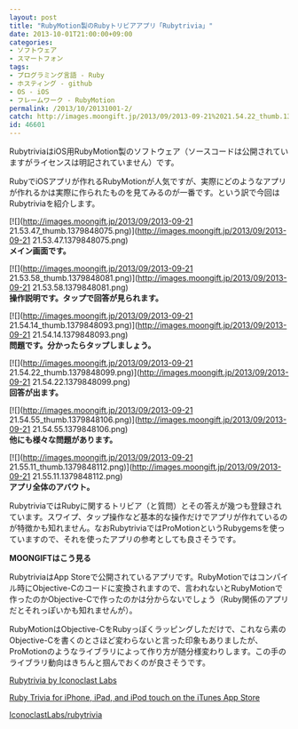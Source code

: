 ```yaml
---
layout: post
title: "RubyMotion製のRubyトリビアアプリ「Rubytrivia」"
date: 2013-10-01T21:00:00+09:00
categories:
- ソフトウェア
- スマートフォン
tags: 
- プログラミング言語 - Ruby
- ホスティング - github
- OS - iOS
- フレームワーク - RubyMotion
permalink: /2013/10/20131001-2/
catch: http://images.moongift.jp/2013/09/2013-09-21%2021.54.22_thumb.1379848099.png
id: 46601
---
```

RubytriviaはiOS用RubyMotion製のソフトウェア（ソースコードは公開されていますがライセンスは明記されていません）です。

  
  

RubyでiOSアプリが作れるRubyMotionが人気ですが、実際にどのようなアプリが作れるかは実際に作られたものを見てみるのが一番です。という訳で今回はRubytriviaを紹介します。

  

[![](http://images.moongift.jp/2013/09/2013-09-21 21.53.47_thumb.1379848075.png)](http://images.moongift.jp/2013/09/2013-09-21 21.53.47.1379848075.png)  
**メイン画面です。**

  

[![](http://images.moongift.jp/2013/09/2013-09-21 21.53.58_thumb.1379848081.png)](http://images.moongift.jp/2013/09/2013-09-21 21.53.58.1379848081.png)  
**操作説明です。タップで回答が見られます。**

  

[![](http://images.moongift.jp/2013/09/2013-09-21 21.54.14_thumb.1379848093.png)](http://images.moongift.jp/2013/09/2013-09-21 21.54.14.1379848093.png)  
**問題です。分かったらタップしましょう。**

  

[![](http://images.moongift.jp/2013/09/2013-09-21 21.54.22_thumb.1379848099.png)](http://images.moongift.jp/2013/09/2013-09-21 21.54.22.1379848099.png)  
**回答が出ます。**

  

[![](http://images.moongift.jp/2013/09/2013-09-21 21.54.55_thumb.1379848106.png)](http://images.moongift.jp/2013/09/2013-09-21 21.54.55.1379848106.png)  
**他にも様々な問題があります。**

  

[![](http://images.moongift.jp/2013/09/2013-09-21 21.55.11_thumb.1379848112.png)](http://images.moongift.jp/2013/09/2013-09-21 21.55.11.1379848112.png)  
**アプリ全体のアバウト。**

  

RubytriviaではRubyに関するトリビア（と質問）とその答えが幾つも登録されています。スワイプ、タップ操作など基本的な操作だけでアプリが作れているのが特徴かも知れません。なおRubytriviaではProMotionというRubygemsを使っていますので、それを使ったアプリの参考としても良さそうです。

  
  
  

**MOONGIFTはこう見る**

  

RubytriviaはApp Storeで公開されているアプリです。RubyMotionではコンパイル時にObjective-Cのコードに変換されますので、言われないとRubyMotionで作ったのかObjective-Cで作ったのかは分からないでしょう（Ruby関係のアプリだとそれっぽいかも知れませんが）。

  

RubyMotionはObjective-CをRubyっぽくラッピングしただけで、これなら素のObjective-Cを書くのとさほど変わらないと言った印象もありましたが、ProMotionのようなライブラリによって作り方が随分様変わりします。この手のライブラリ動向はきちんと掴んでおくのが良さそうです。

  

[Rubytrivia by Iconoclast Labs](http://iconoclastlabs.github.io/rubytrivia/)

  

[Ruby Trivia for iPhone, iPad, and iPod touch on the iTunes App Store](https://itunes.apple.com/us/app/ruby-trivia/id703147133?ls=1&mt=8)

  
  

[IconoclastLabs/rubytrivia](https://github.com/IconoclastLabs/rubytrivia)

